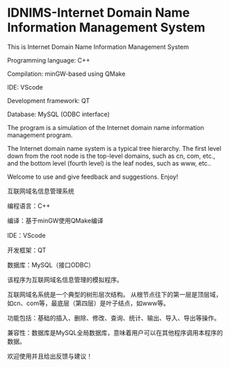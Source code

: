 # IDNIMS-Internet Domain Name Information Management System

This is Internet Domain Name Information Management System

Programming language: C++

Compilation: minGW-based using QMake

IDE: VScode

Development framework: QT

Database: MySQL (ODBC interface)

The program is a simulation of the Internet domain name information management program.

The Internet domain name system is a typical tree hierarchy. The first level down from the root node is the top-level domains, such as cn, com, etc., and the bottom level (fourth level) is the leaf nodes, such as www, etc..

Welcome to use and give feedback and suggestions. Enjoy!

互联网域名信息管理系统

编程语言：C++

编译：基于minGW使用QMake编译

IDE：VScode

开发框架：QT

数据库：MySQL（接口ODBC）

该程序为互联网域名信息管理的模拟程序。

互联网域名系统是一个典型的树形层次结构。
从根节点往下的第一层是顶层域，如cn、com等，最底层（第四层）是叶子结点，如www等。

功能包括：基础的插入、删除、修改、查询、统计、输出、导入、导出等操作。

兼容性：数据库是MySQL全局数据库，意味着用户可以在其他程序调用本程序的数据。

欢迎使用并且给出反馈与建议！
